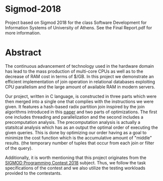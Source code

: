 # Sigmod-2018
Project based on Sigmod 2018 for the class Software Development for Information Systems of University of Athens. See the Final Report.pdf for more information.

# Abstract

The continuous advancement of technology used in the hardware domain has lead to the mass production of multi-core CPUs as well as to the decrease of RAM cost in terms of $/GB. In this project we demonstrate an efficient implementation of join operation in relational databases exploiting CPU parallelism and the large amount of available RAM in modern servers.

Our project, written in C language, is constructed in three parts which were then merged into a single one that complies with the instructions we were given. It features a hash-based radix partition join inspired by the join algorithms introduced in this [paper](https://15721.courses.cs.cmu.edu/spring2016/papers/balkesen-icde2013.pdf) and two parts of optimizations. The first one includes threading and parallelization and the second includes a precomputation analysis. The precomputation analysis is actually a statsitcal analysis which has as an output the optimal order of executing the given queries. This is done by optimizing our order having as a goal to minimize the cost function which is the accumulative amount of "middle" results. (the temporary number of tuples that occur from each join or filter of the query).

Additionally, it is worth mentioning that this project originates from the [SIGMOD Programming Contest 2018](https://db.in.tum.de/sigmod18contest/task.shtml) subject. Thus, we follow the task specifications of the contest and we also utilize the testing workloads provided to the contestants.
